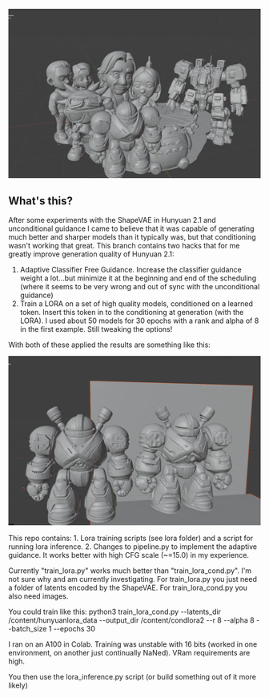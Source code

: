 
<p align="center">
  <img src="assets/zoo.png">
</p>

## What's this?
After some experiments with the ShapeVAE in Hunyuan 2.1 and unconditional guidance I came to believe that it was capable of generating much better and sharper models than it typically was, but that conditioning wasn't working that great. This branch contains two hacks that for me greatly improve generation quality of Hunyuan 2.1:

1. Adaptive Classifier Free Guidance. Increase the classifier guidance weight a lot...but minimize it at the beginning and end of the scheduling (where it seems to be very wrong and out of sync with the unconditional guidance)
2. Train a LORA on a set of high quality models, conditioned on a learned token. Insert this token in to the conditioning at generation (with the LORA). I used about 50 models for 30 epochs with a rank and alpha of 8 in the first example. Still tweaking the options!

With both of these applied the results are something like this:
<p align="center">
  <img src="assets/comparison.png">
</p>

This repo contains:
     1. Lora training scripts (see lora folder) and a script for running lora inference.
     2. Changes to pipeline.py to implement the adaptive guidance. It works better with high CFG scale (~=15.0) in my experience.

Currently "train_lora.py" works much better than "train_lora_cond.py". I'm not sure why and am currently investigating. For train_lora.py you just need a folder of latents encoded by the ShapeVAE. For train_lora_cond.py you also need images.

You could train like this:
    python3 train_lora_cond.py --latents_dir /content/hunyuanlora_data --output_dir /content/condlora2 --r 8 --alpha 8 --batch_size 1 --epochs 30

I ran on an A100 in Colab. Training was unstable with 16 bits (worked in one environment, on another just continually NaNed). VRam requirements are high.

You then use the lora_inference.py script (or build something out of it more likely)